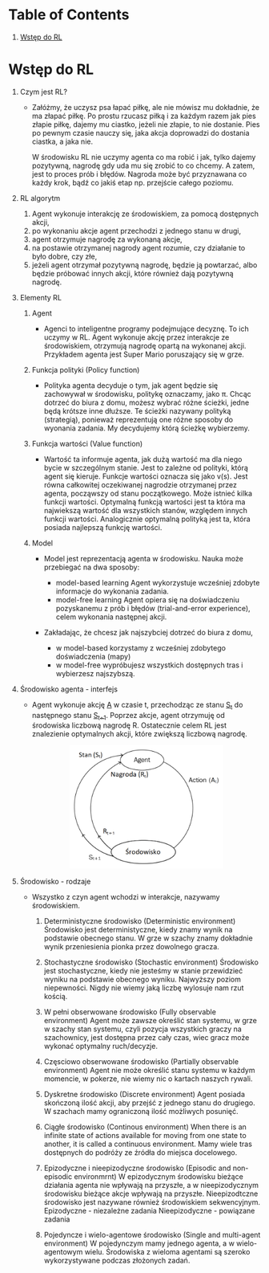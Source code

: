 
# Table of Contents

1.  [Wstęp do RL](#org6fd3ece)


<a id="org6fd3ece"></a>

# Wstęp do RL

1.  Czym jest RL?
    -   Załóżmy, że uczysz psa łapać piłkę, ale nie mówisz mu dokładnie, że ma złapać piłkę.
        Po prostu rzucasz piłką i za każdym razem jak pies złapie piłkę, dajemy mu ciastko, jeżeli nie złapie, to nie dostanie.
        Pies po pewnym czasie nauczy się, jaka akcja doprowadzi do dostania ciastka, a jaka nie.
        
        W środowisku RL nie uczymy agenta co ma robić i jak, tylko dajemy pozytywną, nagrodę gdy uda mu się zrobić to co chcemy.
        A zatem, jest to proces prób i błędów. Nagroda może być przyznawana co każdy krok, bądź co jakiś etap np. przejście całego poziomu.

2.  RL algorytm
    1.  Agent wykonuje interakcję ze środowiskiem, za pomocą dostępnych akcji,
    2.  po wykonaniu akcje agent przechodzi z jednego stanu w drugi,
    3.  agent otrzymuje nagrodę za wykonaną akcje,
    4.  na postawie otrzymanej nagrody agent rozumie, czy działanie to było dobre, czy złe,
    5.  jeżeli agent otrzymał pozytywną nagrodę, będzie ją powtarzać, albo będzie próbować innych akcji, które również dają pozytywną nagrodę.

3.  Elementy RL
    1.  Agent 
        -   Agenci to inteligentne programy podejmujące decyznę. To ich uczymy w RL.
            Agent wykonuje akcję przez interakcje ze środowiskiem, otrzymują nagrodę opartą na wykonanej akcji.
            Przykładem agenta jest Super Mario poruszający się w grze.
    
    2.  Funkcja polityki (Policy function)
        -   Polityka agenta decyduje o tym, jak agent będzie się zachowywał w środowisku, politykę oznaczamy, jako π.
            Chcąc dotrzeć do biura z domu, możesz wybrać różne ścieżki, jedne będą krótsze inne dłuższe. Te ścieżki nazywany polityką (strategią), 
            ponieważ reprezentują one różne sposoby do wyonania zadania. My decydujemy którą ścieżkę wybierzemy.
    
    3.  Funkcja wartości (Value function)
        -   Wartość ta informuje agenta, jak dużą wartość ma dla niego bycie w szczególnym stanie. Jest to zależne od polityki, którą agent się kieruje.
            Funkcje wartości oznacza się jako v(s).
            Jest równa całkowitej oczekiwanej nagrodzie otrzymanej przez agenta, począwszy od stanu początkowego.
            Może istnieć kilka funkcji wartości. 
            Optymalną funkcją wartości jest ta która ma najwiekszą wartość dla wszystkich stanów, względem innych funkcji wartości.
            Analogicznie optymalną polityką jest ta, która posiada najlepszą funkcję wartości.
    
    4.  Model
        -   Model jest reprezentacją agenta w środowisku. Nauka może przebiegać na dwa sposoby:
            -   model-based learning
                Agent wykorzystuje wcześniej zdobyte informacje do wykonania zadania.
            -   model-free  learning
                Agent opiera się na doświadczeniu pozyskanemu z prób i błędów (trial-and-error experience), celem wykonania następnej akcji.
        
        -   Zakładając, że chcesz jak najszybciej dotrzeć do biura z domu,
            -   w model-based korzystamy z wcześniej zdobytego doświadczenia (mapy)
            -   w model-free wypróbujesz wszystkich dostępnych tras i wybierzesz najszybszą.

4.  Środowisko agenta - interfejs
    -   Agent wykonuje akcję [A](<http://latex.codecogs.com/png.latex?%5Cpi>) w czasie t, 
        przechodząc ze stanu [S<sub>t</sub>](<http://latex.codecogs.com/png.latex?S_t>) do następnego stanu [S<sub>t+1</sub>](<http://latex.codecogs.com/png.latex?S_%7Bt&plus;1%7D>).
        Poprzez akcje, agent otrzymuję od środowiska liczbową nagrodę R. Ostatecznie celem RL jest znalezienie optymalnych akcji, które zwiększą liczbową nagrodę.
        
        <p align = 'center'>
          <img src = 'img/interface1.png' height = '246px'>
        </p>

5.  Środowisko - rodzaje
    -   Wszystko z czyn agent wchodzi w interakcje, nazywamy środowiskiem.
        1.  Deterministyczne środowisko (Deterministic environment)
            Środowisko jest deterministyczne, kiedy znamy wynik na podstawie obecnego stanu.
            W grze w szachy znamy dokładnie wynik przeniesienia pionka przez dowolnego gracza.
        
        2.  Stochastyczne środowisko (Stochastic environment)
            Środowisko jest stochastyczne, kiedy nie jesteśmy w stanie przewidzieć wyniku na podstawie obecnego wyniku.
            Najwyższy poziom niepewności. Nigdy nie wiemy jaką liczbę wylosuje nam rzut kością.
        
        3.  W pełni obserwowane środowisko (Fully observable environment)
            Agent może zawsze określić stan systemu, w grze w szachy stan systemu, czyli pozycja wszystkich graczy na szachownicy,
            jest dostępna przez cały czas, wiec gracz może wykonać optymalny ruch/decyzje.
        
        4.  Częsciowo obserwowane środowisko (Partially observable environment)
            Agent nie może określić stanu systemu w każdym momencie, w pokerze, 
            nie wiemy nic o kartach naszych rywali.
        
        5.  Dyskretne środowisko (Discrete environment)
            Agent posiada skończoną ilość akcji, aby przejść z jednego stanu do drugiego.
            W szachach mamy ograniczoną ilość możliwych posunięć.
        
        6.  Ciągłe środowisko (Continous environment)
            When there is an infinite state of actions available for moving from one state to another, 
            it is called a continuous environment.
            Mamy wiele tras dostępnych do podróży ze źródła do miejsca docelowego.
        
        7.  Epizodyczne i nieepizodyczne środowisko (Episodic and non-episodic environmrnt)
            W epizodycznym środowisku bieżące działania agenta nie wpływają na przyszłe,
            a w  nieepizodycznym środowisku bieżące akcje wpływają na przyszłe. 
            Nieepizodtczne środowisko jest nazywane również środowiskiem sekwencyjnym.
            Epizodyczne - niezależne zadania
            Nieepizodyczne - powiązane zadania
        
        8.  Pojedyncze i wielo-agentowe środowisko (Single and multi-agent environment)
            W pojedynczym mamy jednego agenta, a w wielo-agentowym wielu.
            Środowiska z wieloma agentami są szeroko wykorzystywane podczas złożonych zadań.

